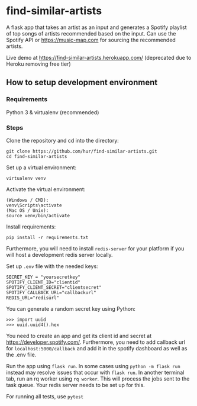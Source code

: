 # find-similar-artists

A flask app that takes an artist as an input and generates a Spotify playlist of top songs of artists recommended based on the input.
Can use the Spotify API or https://music-map.com for sourcing the recommended artists.

Live demo at https://find-similar-artists.herokuapp.com/ (deprecated due to Heroku removing free tier)

## How to setup development environment
### Requirements
Python 3 & virtualenv (recommended)
### Steps
Clone the repository and cd into the directory:
```
git clone https://github.com/hur/find-similar-artists.git
cd find-similar-artists
```
Set up a virtual environment:

`virtualenv venv`

Activate the virtual environment:
```
(Windows / CMD):
venv\Scripts\activate
(Mac OS / Unix):
source venv/bin/activate 
```
Install requirements:

`pip install -r requirements.txt`

Furthermore, you will need to install `redis-server` for your platform if you will host a development redis server locally.

Set up `.env` file with the needed keys:

```
SECRET_KEY = "yoursecretkey"
SPOTIFY_CLIENT_ID="clientid"
SPOTIFY_CLIENT_SECRET="clientsecret"
SPOTIFY_CALLBACK_URL="callbackurl"
REDIS_URL="redisurl"
```
You can generate a random secret key using Python:
```
>>> import uuid
>>> uuid.uuid4().hex
```

You need to create an app and get its client id and secret at https://developer.spotify.com/.
Furthermore, you need to add callback url for `localhost:5000/callback` and add it in the spotify dashboard as well as the .env
file. 


Run the app using `flask run`. In some cases using `python -m flask run` instead may resolve issues that occur with `flask run`.
In another terminal tab, run an rq worker using `rq worker`. This will process the jobs sent to the task queue. Your redis server needs to be set up for this.

For running all tests, use `pytest`

